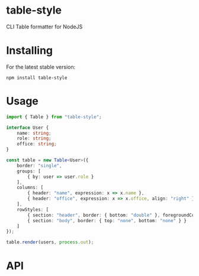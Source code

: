 # table-style
CLI Table formatter for NodeJS

# Installing
For the latest stable version:
```
npm install table-style
```

# Usage
```ts
import { Table } from "table-style";

interface User {
    name: string;
    role: string;
    office: string;
}

const table = new Table<User>({
    border: "single",
    groups: [
        { by: user => user.role }
    ],
    columns: [
        { header: "name", expression: x => x.name },
        { header: "office", expression: x => x.office, align: "right" }
    ],
    rowStyles: [
        { section: "header", border: { bottom: "double" }, foregroundColor: "white" },
        { section: "body", border: { top: "none", bottom: "none" } }
    ]
});

table.render(users, process.out);
```

# API
